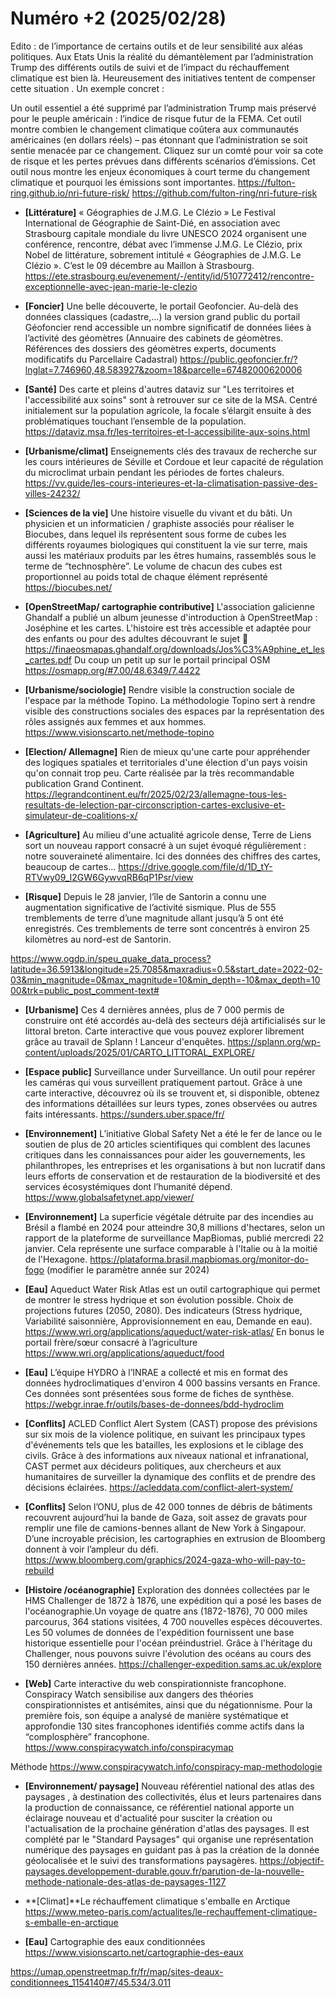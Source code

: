 # Numéro +2 (2025/02/28)

Edito : de l’importance de certains outils et de leur sensibilité aux aléas politiques.
Aux Etats Unis la réalité du démantèlement par l’administration Trump des différents outils  de suivi et de l’impact du réchauffement climatique est bien là. Heureusement des initiatives tentent de compenser cette situation . Un exemple concret :

Un outil essentiel a été supprimé par l’administration Trump mais préservé pour le peuple américain : l’indice de risque futur de la FEMA. Cet outil montre combien le changement climatique coûtera aux communautés américaines (en dollars réels) – pas étonnant que l’administration se soit sentie menacée par ce changement. Cliquez sur un comté pour voir sa cote de risque et les pertes prévues dans différents scénarios d’émissions. Cet outil nous montre les enjeux économiques à court terme du changement climatique et pourquoi les émissions sont importantes.
https://fulton-ring.github.io/nri-future-risk/
https://github.com/fulton-ring/nri-future-risk


- **[Littérature]** « Géographies de J.M.G. Le Clézio » Le Festival International de Géographie de Saint-Dié, en association avec Strasbourg capitale mondiale du livre UNESCO 2024 organisent une conférence, rencontre, débat avec l’immense J.M.G. Le Clézio, prix Nobel de littérature,  sobrement intitulé « Géographies de J.M.G. Le Clézio ». C’est le 09 décembre au Maillon à Strasbourg.
https://ete.strasbourg.eu/evenement/-/entity/id/510772412/rencontre-exceptionnelle-avec-jean-marie-le-clezio

- **[Foncier]** Une belle découverte, le portail Geofoncier. Au-delà des données classiques (cadastre,…) la version grand public du portail Géofoncier rend accessible un nombre significatif de données liées à l’activité des géomètres (Annuaire des cabinets de géomètres. Références des dossiers des géomètres experts, documents modificatifs du Parcellaire Cadastral)
https://public.geofoncier.fr/?lnglat=7.746960,48.583927&zoom=18&parcelle=67482000620006

- **[Santé]** Des carte et pleins d'autres dataviz sur "Les territoires et l'accessibilité aux soins" sont à retrouver sur ce site de la MSA. Centré initialement sur la population agricole, la focale s’élargit ensuite à des problématiques touchant l’ensemble de la population.
https://dataviz.msa.fr/les-territoires-et-l-accessibilite-aux-soins.html

- **[Urbanisme/climat]** Enseignements clés des travaux de recherche sur les cours intérieures de Séville et Cordoue et leur capacité de régulation du microclimat urbain pendant les périodes de fortes chaleurs.
https://vv.guide/les-cours-interieures-et-la-climatisation-passive-des-villes-24232/

- **[Sciences de la vie]** Une histoire visuelle du vivant et du bâti. Un physicien et un informaticien / graphiste associés pour réaliser le Biocubes, dans lequel ils représentent sous forme de cubes les différents royaumes biologiques qui constituent la vie sur terre, mais aussi les matériaux produits par les êtres humains, rassemblés sous le terme de “technosphère”. Le volume de chacun des cubes est proportionnel au poids total de chaque élément représenté
https://biocubes.net/

- **[OpenStreetMap/ cartographie contributive]** L'association galicienne Ghandalf a publié un album jeunesse d'introduction à OpenStreetMap : Joséphine et les cartes. L'histoire est très accessible et adaptée pour des enfants ou pour des adultes découvrant le sujet 
https://finaeosmapas.ghandalf.org/downloads/Jos%C3%A9phine_et_les_cartes.pdf
Du coup un petit up sur le portail principal OSM
https://osmapp.org/#7.00/48.6349/7.4422

- **[Urbanisme/sociologie]** Rendre visible la construction sociale de l'espace par la méthode Topino. La méthodologie Topino sert à rendre visible des constructions sociales des espaces par la représentation des rôles assignés aux femmes et aux hommes.
https://www.visionscarto.net/methode-topino

- **[Election/ Allemagne]** Rien de mieux qu'une carte pour appréhender des logiques spatiales et territoriales d'une élection d'un pays voisin qu'on connait trop peu. Carte réalisée par la très recommandable publication Grand Continent.
https://legrandcontinent.eu/fr/2025/02/23/allemagne-tous-les-resultats-de-lelection-par-circonscription-cartes-exclusive-et-simulateur-de-coalitions-x/
- **[Agriculture]** Au milieu d'une actualité agricole dense, Terre de Liens sort un nouveau rapport consacré à un sujet évoqué régulièrement : notre souveraineté alimentaire.
Ici des données des chiffres des cartes, beaucoup de cartes…
https://drive.google.com/file/d/1D_tY-RTVwy09_I2GW6GywvqRB6qP1Psr/view

- **[Risque]** Depuis le 28 janvier, l’île de Santorin a connu une augmentation significative de l’activité sismique. Plus de 555 tremblements de terre d’une magnitude allant jusqu’à 5 ont été enregistrés. Ces tremblements de terre sont concentrés à environ 25 kilomètres au nord-est de Santorin.

https://www.ogdp.in/speu_quake_data_process?latitude=36.5913&longitude=25.7085&maxradius=0.5&start_date=2022-02-03&min_magnitude=0&max_magnitude=10&min_depth=-10&max_depth=1000&trk=public_post_comment-text#

- **[Urbanisme]** Ces 4 dernières années, plus de 7 000 permis de construire ont été accordés au-delà des secteurs déjà artificialisés sur le littoral breton. Carte interactive que vous pouvez explorer librement grâce au travail de Splann ! Lanceur d'enquêtes.
https://splann.org/wp-content/uploads/2025/01/CARTO_LITTORAL_EXPLORE/

- **[Espace public]** Surveillance under Surveillance. Un outil pour repérer les caméras qui vous surveillent pratiquement partout. Grâce à une carte interactive, découvrez où ils se trouvent et, si disponible, obtenez des informations détaillées sur leurs types, zones observées ou autres faits intéressants.
https://sunders.uber.space/fr/

- **[Environnement]** L’initiative Global Safety Net a été le fer de lance ou le soutien de plus de 20 articles scientifiques qui comblent des lacunes critiques dans les connaissances pour aider les gouvernements, les philanthropes, les entreprises et les organisations à but non lucratif dans leurs efforts de conservation et de restauration de la biodiversité et des services écosystémiques dont l’humanité dépend.
https://www.globalsafetynet.app/viewer/

- **[Environnement]** La superficie végétale détruite par des incendies au Brésil a flambé en 2024 pour atteindre 30,8 millions d'hectares, selon un rapport de la plateforme de surveillance MapBiomas, publié mercredi 22 janvier. Cela représente une surface comparable à l'Italie ou à la moitié de l'Hexagone.
https://plataforma.brasil.mapbiomas.org/monitor-do-fogo
(modifier le paramètre année sur 2024)

- **[Eau]** Aqueduct Water Risk Atlas est un outil cartographique qui permet de montrer le stress hydrique et son évolution possible. Choix de projections futures (2050, 2080). Des indicateurs (Stress hydrique, Variabilité saisonnière, Approvisionnement en eau, Demande en eau).
https://www.wri.org/applications/aqueduct/water-risk-atlas/
En bonus le portail frère/sœur consacré à l’agriculture
https://www.wri.org/applications/aqueduct/food

- **[Eau]** L’équipe HYDRO à l’INRAE a collecté et mis en format des données hydroclimatiques d'environ 4 000 bassins versants en France. Ces données sont présentées sous forme de fiches de synthèse.
https://webgr.inrae.fr/outils/bases-de-donnees/bdd-hydroclim

- **[Conflits]** ACLED Conflict Alert System (CAST) propose des prévisions sur six mois de la violence politique, en suivant les principaux types d'événements tels que les batailles, les explosions et le ciblage des civils. Grâce à des informations aux niveaux national et infranational, CAST permet aux décideurs politiques, aux chercheurs et aux humanitaires de surveiller la dynamique des conflits et de prendre des décisions éclairées.
https://acleddata.com/conflict-alert-system/

- **[Conflits]** Selon l’ONU, plus de 42 000 tonnes de débris de bâtiments recouvrent aujourd’hui la bande de Gaza, soit assez de gravats pour remplir une file de camions-bennes allant de New York à Singapour. D’une incroyable précision, les cartographies en extrusion de Bloomberg donnent à voir l’ampleur du défi.
https://www.bloomberg.com/graphics/2024-gaza-who-will-pay-to-rebuild


- **[Histoire /océanographie]** Exploration des données collectées par le HMS Challenger de 1872 à 1876, une expédition qui a posé les bases de l'océanographie.Un voyage de quatre ans (1872-1876), 70 000 miles parcourus, 364 stations visitées, 4 700 nouvelles espèces découvertes. Les 50 volumes de données de l'expédition fournissent une base historique essentielle pour l'océan préindustriel. Grâce à l'héritage du Challenger, nous pouvons suivre l'évolution des océans au cours des 150 dernières années.
https://challenger-expedition.sams.ac.uk/explore

- **[Web]** Carte interactive du web conspirationniste francophone. Conspiracy Watch sensibilise aux dangers des théories conspirationnistes et antisémites, ainsi que du négationnisme. Pour la première fois, son équipe a analysé de manière systématique et approfondie 130 sites francophones identifiés comme actifs dans la “complosphère” francophone.
https://www.conspiracywatch.info/conspiracymap

Méthode
https://www.conspiracywatch.info/conspiracy-map-methodologie

- **[Environnement/  paysage]** Nouveau référentiel national des atlas des paysages , à destination des collectivités, élus et leurs partenaires dans la production de connaissance, ce référentiel national apporte un éclairage nouveau et d'actualité pour susciter la création ou l'actualisation de la prochaine génération d'atlas des paysages. Il est complété par le "Standard Paysages" qui organise une représentation numérique des paysages en guidant pas à pas la création de la donnée géolocalisée et le suivi des transformations paysagères.
https://objectif-paysages.developpement-durable.gouv.fr/parution-de-la-nouvelle-methode-nationale-des-atlas-de-paysages-1127

- **[Climat]**Le réchauffement climatique s'emballe en Arctique
https://www.meteo-paris.com/actualites/le-rechauffement-climatique-s-emballe-en-arctique


- **[Eau]** Cartographie des eaux conditionnées 
https://www.visionscarto.net/cartographie-des-eaux

https://umap.openstreetmap.fr/fr/map/sites-deaux-conditionnees_1154140#7/45.534/3.011


